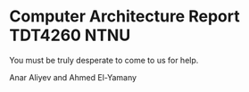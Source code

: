 # Computer Architecture Report TDT4260 NTNU

You must be truly desperate to come to us for help.

Anar Aliyev and Ahmed El-Yamany

